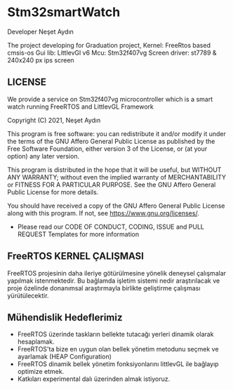 # Stm32smartWatch

Developer Neşet Aydın

The project developing for Graduation project,
Kernel: FreeRtos based cmsis-os
Gui lib: LittlevGl v6
Mcu: Stm32f407vg
Screen driver: st7789 & 240x240 px ips screen

## LICENSE 

We provide a service on Stm32f407vg microcontroller which is a smart watch running FreeRTOS and LittlevGL Framework

Copyright (C) 2021,  Neşet Aydın

This program is free software: you can redistribute it and/or modify
it under the terms of the GNU Affero General Public License as
published by the Free Software Foundation, either version 3 of the
License, or (at your option) any later version.

This program is distributed in the hope that it will be useful,
but WITHOUT ANY WARRANTY; without even the implied warranty of
MERCHANTABILITY or FITNESS FOR A PARTICULAR PURPOSE.  See the
GNU Affero General Public License for more details.

You should have received a copy of the GNU Affero General Public License
along with this program.  If not, see <https://www.gnu.org/licenses/>.

* Please read our CODE OF CONDUCT, CODING, ISSUE and PULL REQUEST Templates for more information

## FreeRTOS KERNEL ÇALIŞMASI 

FreeRTOS projesinin daha ileriye götürülmesine yönelik deneysel çalışmalar yapılmak istenmektedir. Bu bağlamda işletim sistemi nedir araştırılacak ve proje özelinde donanımsal araştırmayla birlikte geliştirme çalışması yürütülecektir.

## Mühendislik Hedeflerimiz

* FreeRTOS üzerinde taskların bellekte tutacağı yerleri dinamik olarak hesaplamak.
* FreeRTOS'ta bize en uygun olan bellek yönetim metodunu seçmek ve ayarlamak  (HEAP Configuration)
* FreeRTOS dinamik bellek yönetim fonksiyonlarını littlevGL ile bağlayıp optimize etmek.
* Katkıları experimental dalı üzerinden almak istiyoruz.